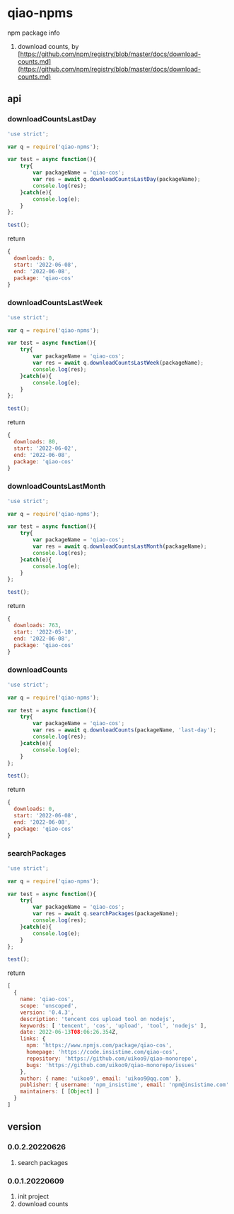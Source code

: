 # qiao-npms
npm package info

1. download counts, by [https://github.com/npm/registry/blob/master/docs/download-counts.md](https://github.com/npm/registry/blob/master/docs/download-counts.md)

## api
### downloadCountsLastDay
```javascript
'use strict';

var q = require('qiao-npms');

var test = async function(){
    try{
        var packageName = 'qiao-cos';
        var res = await q.downloadCountsLastDay(packageName);
        console.log(res);
    }catch(e){
        console.log(e);
    }
};

test();
```

return
```javascript
{
  downloads: 0,
  start: '2022-06-08',
  end: '2022-06-08',
  package: 'qiao-cos'
}
```

### downloadCountsLastWeek
```javascript
'use strict';

var q = require('qiao-npms');

var test = async function(){
    try{
        var packageName = 'qiao-cos';
        var res = await q.downloadCountsLastWeek(packageName);
        console.log(res);
    }catch(e){
        console.log(e);
    }
};

test();
```

return
```javascript
{
  downloads: 80,
  start: '2022-06-02',
  end: '2022-06-08',
  package: 'qiao-cos'
}
```

### downloadCountsLastMonth
```javascript
'use strict';

var q = require('qiao-npms');

var test = async function(){
    try{
        var packageName = 'qiao-cos';
        var res = await q.downloadCountsLastMonth(packageName);
        console.log(res);
    }catch(e){
        console.log(e);
    }
};

test();
```

return
```javascript
{
  downloads: 763,
  start: '2022-05-10',
  end: '2022-06-08',
  package: 'qiao-cos'
}
```

### downloadCounts
```javascript
'use strict';

var q = require('qiao-npms');

var test = async function(){
    try{
        var packageName = 'qiao-cos';
        var res = await q.downloadCounts(packageName, 'last-day');
        console.log(res);
    }catch(e){
        console.log(e);
    }
};

test();
```

return
```javascript
{
  downloads: 0,
  start: '2022-06-08',
  end: '2022-06-08',
  package: 'qiao-cos'
}
```

### searchPackages
```javascript
'use strict';

var q = require('qiao-npms');

var test = async function(){
    try{
        var packageName = 'qiao-cos';
        var res = await q.searchPackages(packageName);
        console.log(res);
    }catch(e){
        console.log(e);
    }
};

test();
```

return
```javascript
[
  {
    name: 'qiao-cos',
    scope: 'unscoped',
    version: '0.4.3',
    description: 'tencent cos upload tool on nodejs',
    keywords: [ 'tencent', 'cos', 'upload', 'tool', 'nodejs' ],
    date: 2022-06-13T08:06:26.354Z,
    links: {
      npm: 'https://www.npmjs.com/package/qiao-cos',
      homepage: 'https://code.insistime.com/qiao-cos',
      repository: 'https://github.com/uikoo9/qiao-monorepo',
      bugs: 'https://github.com/uikoo9/qiao-monorepo/issues'
    },
    author: { name: 'uikoo9', email: 'uikoo9@qq.com' },
    publisher: { username: 'npm_insistime', email: 'npm@insistime.com' },
    maintainers: [ [Object] ]
  }
]
```

## version
### 0.0.2.20220626
1. search packages

### 0.0.1.20220609
1. init project
2. download counts